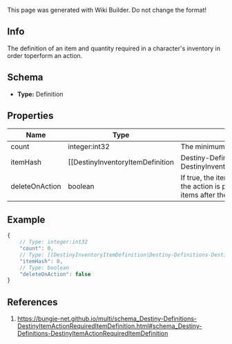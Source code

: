 <span class="wiki-builder">This page was generated with Wiki Builder. Do not change the format!</span>

## Info
The definition of an item and quantity required in a character's inventory in order toperform an action.

## Schema
* **Type:** Definition

## Properties
Name | Type | Description
---- | ---- | -----------
count | integer:int32 | The minimum quantity of the item you have to have.
itemHash | [[DestinyInventoryItemDefinition|Destiny-Definitions-DestinyInventoryItemDefinition]]:ManifestDefinition:integer:uint32 | The hash identifier of the item you need to have.  Use it to look up the DestinyInventoryItemDefinition for more info.
deleteOnAction | boolean | If true, the item/quantity will be deleted from your inventory when the action is performed.  Otherwise,you'll retain these required items after the action is complete.

## Example
```javascript
{
    // Type: integer:int32
    "count": 0,
    // Type: [[DestinyInventoryItemDefinition|Destiny-Definitions-DestinyInventoryItemDefinition]]:ManifestDefinition:integer:uint32
    "itemHash": 0,
    // Type: boolean
    "deleteOnAction": false
}

```

## References
1. https://bungie-net.github.io/multi/schema_Destiny-Definitions-DestinyItemActionRequiredItemDefinition.html#schema_Destiny-Definitions-DestinyItemActionRequiredItemDefinition
